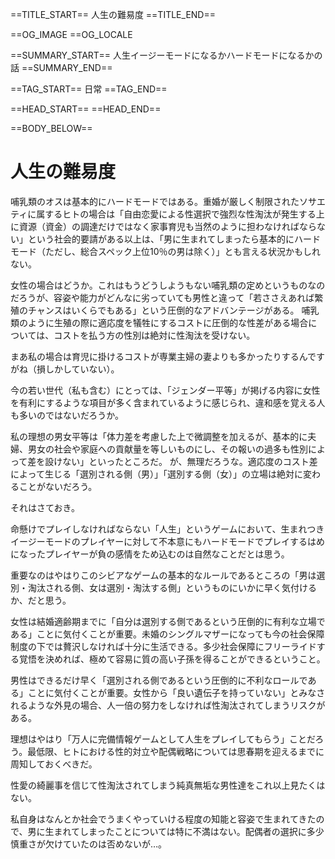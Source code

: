 ==TITLE_START==
人生の難易度
==TITLE_END==

==OG_IMAGE 
==OG_LOCALE 

==SUMMARY_START==
人生イージーモードになるかハードモードになるかの話
==SUMMARY_END==

==TAG_START==
日常
==TAG_END==

==HEAD_START==
==HEAD_END==

==BODY_BELOW==

# 人生の難易度

哺乳類のオスは基本的にハードモードではある。重婚が厳しく制限されたソサエティに属するヒトの場合は「自由恋愛による性選択で強烈な性淘汰が発生する上に資源（資金）の調達だけではなく家事育児も当然のように担わなければならない」という社会的要請がある以上は、「男に生まれてしまったら基本的にハードモード（ただし、総合スペック上位10％の男は除く）」とも言える状況かもしれない。

女性の場合はどうか。これはもうどうしようもない哺乳類の定めというものなのだろうが、容姿や能力がどんなに劣っていても男性と違って「若ささえあれば繁殖のチャンスはいくらでもある」という圧倒的なアドバンテージがある。
哺乳類のように生殖の際に適応度を犠牲にするコストに圧倒的な性差がある場合については、コストを払う方の性別は絶対に性淘汰を受けない。

まあ私の場合は育児に掛けるコストが専業主婦の妻よりも多かったりするんですがね（損しかしていない）。

今の若い世代（私も含む）にとっては、「ジェンダー平等」が掲げる内容に女性を有利にするような項目が多く含まれているように感じられ、違和感を覚える人も多いのではないだろうか。

私の理想の男女平等は「体力差を考慮した上で微調整を加えるが、基本的に夫婦、男女の社会や家庭への貢献量を等しいものにし、その報いの過多も性別によって差を設けない」といったところだ。
が、無理だろうな。適応度のコスト差によって生じる「選別される側（男）」「選別する側（女）」の立場は絶対に変わることがないだろう。

それはさておき。

命懸けでプレイしなければならない「人生」というゲームにおいて、生まれつきイージーモードのプレイヤーに対して不本意にもハードモードでプレイするはめになったプレイヤーが負の感情をため込むのは自然なことだとは思う。

重要なのはやはりこのシビアなゲームの基本的なルールであるところの「男は選別・淘汰される側、女は選別・淘汰する側」というものにいかに早く気付けるか、だと思う。

女性は結婚適齢期までに「自分は選別する側であるという圧倒的に有利な立場である」ことに気付くことが重要。未婚のシングルマザーになっても今の社会保障制度の下では贅沢しなければ十分に生活できる。多少社会保障にフリーライドする覚悟を決めれば、極めて容易に質の高い子孫を得ることができるということ。

男性はできるだけ早く「選別される側であるという圧倒的に不利なロールである」ことに気付くことが重要。女性から「良い遺伝子を持っていない」とみなされるような外見の場合、人一倍の努力をしなければ性淘汰されてしまうリスクがある。

理想はやはり「万人に完備情報ゲームとして人生をプレイしてもらう」ことだろう。最低限、ヒトにおける性的対立や配偶戦略については思春期を迎えるまでに周知しておくべきだ。

性愛の綺麗事を信じて性淘汰されてしまう純真無垢な男性達をこれ以上見たくはない。

私自身はなんとか社会でうまくやっていける程度の知能と容姿で生まれてきたので、男に生まれてしまったことについては特に不満はない。配偶者の選択に多少慎重さが欠けていたのは否めないが…。

